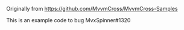 Originally from https://github.com/MvvmCross/MvvmCross-Samples

This is an example code to bug MvxSpinner#1320
